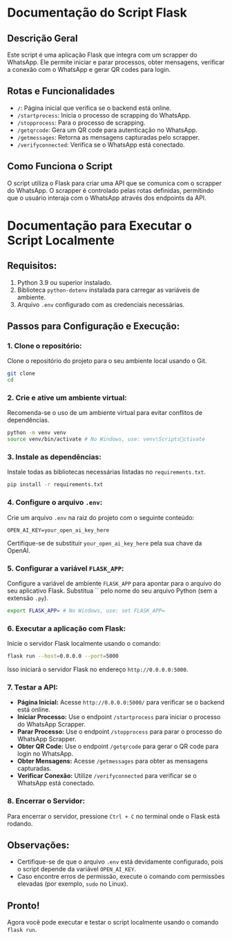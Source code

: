 # Documentação do Script Flask

## **Descrição Geral**

Este script é uma aplicação Flask que integra com um scrapper do WhatsApp. Ele permite iniciar e
parar processos, obter mensagens, verificar a conexão com o WhatsApp e gerar QR codes para
login.

## **Rotas e Funcionalidades**

- `/`: Página inicial que verifica se o backend está online.
- `/startprocess`: Inicia o processo de scrapping do WhatsApp.
- `/stopprocess`: Para o processo de scrapping.
- `/getqrcode`: Gera um QR code para autenticação no WhatsApp.
- `/getmessages`: Retorna as mensagens capturadas pelo scrapper.
- `/verifyconnected`: Verifica se o WhatsApp está conectado.

## **Como Funciona o Script**

O script utiliza o Flask para criar uma API que se comunica com o scrapper do WhatsApp. O
scrapper é controlado pelas rotas definidas, permitindo que o usuário interaja com o WhatsApp
através dos endpoints da API.

# Documentação para Executar o Script Localmente

## **Requisitos:**

1. Python 3.9 ou superior instalado.
2. Biblioteca `python-dotenv` instalada para carregar as variáveis de ambiente.
3. Arquivo `.env` configurado com as credenciais necessárias.

## **Passos para Configuração e Execução:**

### 1. Clone o repositório:

Clone o repositório do projeto para o seu ambiente local usando o Git.

```bash
git clone 
cd 
```

### 2. Crie e ative um ambiente virtual:

Recomenda-se o uso de um ambiente virtual para evitar conflitos de dependências.

```bash
python -m venv venv
source venv/bin/activate # No Windows, use: venv\Scriptsctivate
```

### 3. Instale as dependências:

Instale todas as bibliotecas necessárias listadas no `requirements.txt`.

```bash
pip install -r requirements.txt
```

### 4. Configure o arquivo `.env`:

Crie um arquivo `.env` na raiz do projeto com o seguinte conteúdo:

```env
OPEN_AI_KEY=your_open_ai_key_here
```

Certifique-se de substituir `your_open_ai_key_here` pela sua chave da OpenAI.

### 5. Configurar a variável `FLASK_APP`:

Configure a variável de ambiente `FLASK_APP` para apontar para o arquivo do seu aplicativo
Flask. Substitua `` pelo nome do seu arquivo Python (sem a extensão `.py`).

```bash
export FLASK_APP= # No Windows, use: set FLASK_APP=
```

### 6. Executar a aplicação com Flask:

Inicie o servidor Flask localmente usando o comando:

```bash
flask run --host=0.0.0.0 --port=5000
```

Isso iniciará o servidor Flask no endereço `http://0.0.0.0:5000`.

### 7. Testar a API:

- **Página Inicial:** Acesse `http://0.0.0.0:5000/` para verificar se o backend está online.
- **Iniciar Processo:** Use o endpoint `/startprocess` para iniciar o processo do WhatsApp
  Scrapper.
- **Parar Processo:** Use o endpoint `/stopprocess` para parar o processo do WhatsApp Scrapper.
- **Obter QR Code:** Use o endpoint `/getqrcode` para gerar o QR code para login no WhatsApp.
- **Obter Mensagens:** Acesse `/getmessages` para obter as mensagens capturadas.
- **Verificar Conexão:** Utilize `/verifyconnected` para verificar se o WhatsApp está conectado.

### 8. Encerrar o Servidor:

Para encerrar o servidor, pressione `Ctrl + C` no terminal onde o Flask está rodando.

## **Observações:**

- Certifique-se de que o arquivo `.env` está devidamente configurado, pois o script depende da
  variável `OPEN_AI_KEY`.
- Caso encontre erros de permissão, execute o comando com permissões elevadas (por exemplo,
  `sudo` no Linux).

## **Pronto!**

Agora você pode executar e testar o script localmente usando o comando `flask run`.
